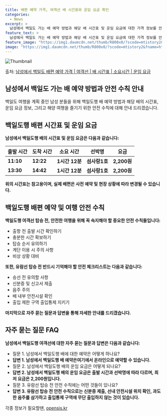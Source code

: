 ```yaml
---
title: 배편 예약 가격, 여객선 배 시간표와 운임 요금 확인
categories:
  - News
excerpt: >
  남성에서 백일도 가는 배 예약 방법과 해당 배 시간표 및 운임 요금에 대한 가격 정보를 안내 드리겠습니다. 안전하고 재밋는 백일도행 여행을 위해 아래 정보 참고하시기 바랍니다. 백일도행 배편 예약하기 👈 클릭남성에서 백일도행 배 시간표출발 시간도착 시간소요 시간선박명요금11:1012:221시간 12분섬사랑1호2,200원13:3014:421시간 12분섬사랑1호2,200원백일도행 배편 예약하기 👈 클릭남성에서 백일도행 여객선 탑승 시 이용수칙해양 여행을 안전하게 즐기기 위한 중요한 수칙들 1) 출항 전 출발 시간 확인하기: 여객선 출발 시간을 꼭 확인하여 지각을 방지합니다. 2) 충분한 시간 확보하기: 혼잡을 피하기 위해 출발 전 매표소를 미리 방문하고 충분한 여유시간을 확보합니다. 3) 탑승 순서 유의하기..
feature_text: >
  남성에서 백일도 가는 배 예약 방법과 해당 배 시간표 및 운임 요금에 대한 가격 정보를 안내 드리겠습니다. 안전하고 재밋는 백일도행 여행을 위해 아래 정보 참고하시기 바랍니다. 백일도행 배편 예약하기 👈 클릭남성에서 백일도행 배 시간표출발 시간도착 시간소요 시간선박명요금11:1012:221시간 12분섬사랑1호2,200원13:3014:421시간 12분섬사랑1호2,200원백일도행 배편 예약하기 👈 클릭남성에서 백일도행 여객선 탑승 시 이용수칙해양 여행을 안전하게 즐기기 위한 중요한 수칙들 1) 출항 전 출발 시간 확인하기: 여객선 출발 시간을 꼭 확인하여 지각을 방지합니다. 2) 충분한 시간 확보하기: 혼잡을 피하기 위해 출발 전 매표소를 미리 방문하고 충분한 여유시간을 확보합니다. 3) 탑승 순서 유의하기..
feature_image: "https://img1.daumcdn.net/thumb/R800x0/?scode=mtistory2&fname=https%3A%2F%2Fblog.kakaocdn.net%2Fdn%2FLqXrC%2FbtsHDiYmfoE%2FkMIKsiLG6UHT7dtKVKAxok%2Fimg.webp"
image: "https://img1.daumcdn.net/thumb/R800x0/?scode=mtistory2&fname=https%3A%2F%2Fblog.kakaocdn.net%2Fdn%2FLqXrC%2FbtsHDiYmfoE%2FkMIKsiLG6UHT7dtKVKAxok%2Fimg.webp"
---
```


![Thumbnail](https://img1.daumcdn.net/thumb/R800x0/?scode=mtistory2&fname=https%3A%2F%2Fblog.kakaocdn.net%2Fdn%2FdOF0Ii%2FbtsHDhd4ZlS%2FtKN4jKyBL5lKtHmIt0raPK%2Fimg.webp)

<p>출처: <a href="https://opensis.kr/entry/%EB%82%A8%EC%84%B1%EC%97%90%EC%84%9C-%EB%B0%B1%EC%9D%BC%EB%8F%84-%EB%B0%B0%ED%8E%B8-%EC%98%88%EC%95%BD-%EA%B0%80%EA%B2%A9-%EC%97%AC%EA%B0%9D%EC%84%A0-%EB%B0%B0-%EC%8B%9C%EA%B0%84%ED%91%9C-%EC%86%8C%EC%9A%94%EC%8B%9C%EA%B0%84-%EC%9A%B4%EC%9E%84-%EC%9A%94%EA%B8%88" rel="dofollow">남성에서 백일도 배편 예약 가격 | 여객선 | 배 시간표 | 소요시간 | 운임 요금</a> </p>

## 남성에서 백일도 가는 배 예약 방법과 안전 수칙 안내

백일도 여행을 계획 중인 남성 분들을 위해 백일도행 배 예약 방법과 해당 배의 시간표, 운임 요금 정보, 그리고 해양 여행을 즐기기 위한
안전 수칙에 대해 안내 드리겠습니다.

## **백일도행 배편 시간표 및 운임 요금**

**남성에서 백일도행 배의 시간표 및 운임 요금은 다음과 같습니다:**

**출발 시간** | **도착 시간** | **소요 시간** | **선박명** | **요금**  
---|---|---|---|---  
**11:10** | **12:22** | **1시간 12분** | **섬사랑1호** | **2,200원**  
**13:30** | **14:42** | **1시간 12분** | **섬사랑1호** | **2,200원**  
  
**위의 시간표는 참고용이며, 실제 배편은 사전 예약 및 현장 상황에 따라 변경될 수 있습니다.**

## **백일도행 배편 예약 및 여행 안전 수칙**

**백일도행 여객선 탑승 전, 안전한 여행을 위해 꼭 숙지해야 할 중요한 안전 수칙들입니다:**

  * 출항 전 출발 시간 확인하기
  * 충분한 시간 확보하기
  * 탑승 순서 유의하기
  * 계단 이용 시 주의 사항
  * 비상 상황 대비

**또한, 유람선 탑승 전 반드시 기억해야 할 안전 체크리스트는 다음과 같습니다:**

  * 승선 전 유의할 사항
  * 신분증 및 신고서 제출
  * 음주 주의
  * 배 내부 안전시설 확인
  * 출입 제한 구역 출입통제 지키기

**마지막으로 자주 묻는 질문과 답변을 통해 자세한 안내를 드리겠습니다.**

## **자주 묻는 질문 FAQ**

**남성에서 백일도행 여객선에 대한 자주 묻는 질문과 답변은 다음과 같습니다:**

  * 질문 1. 남성에서 백일도행 배에 대한 예약은 어떻게 하나요?
  * **답변 1. 남성에서 백일도행 배 예약은여기에서 온라인으로 예약할 수 있습니다.**
  * 질문 2. 남성에서 백일도행 배의 운임 요금은 어떻게 되나요?
  * **답변 2. 남성에서 백일도행 배의 운임 요금은 출발 시간과 선박명에 따라 다르며, 최저 요금은 2,200원입니다.**
  * 질문 3. 유람선 탑승 전 안전 수칙에는 어떤 것들이 있나요?
  * **답변 3. 유람선 탑승 전 안전 수칙으로는 신분증 제출, 선내 안전시설 위치 확인, 과도한 음주를 삼가하고 출입통제 구역에 무단 출입하지 않는 것이 있습니다.**



 

각종 정보가 필요할땐, <a href="https://opensis.kr" rel="dofollow">opensis.kr</a>


